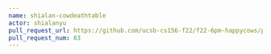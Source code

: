 ```yaml
---
name: shialan-cowdeathtable
actor: shialanyu
pull_request_url: https://github.com/ucsb-cs156-f22/f22-6pm-happycows/pull/63
pull_request_num: 63
---
```

